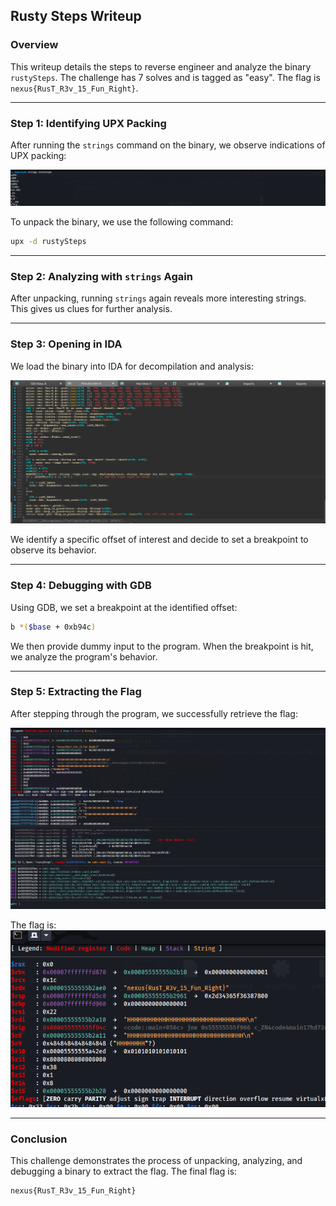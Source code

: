 ## Rusty Steps Writeup

### Overview
This writeup details the steps to reverse engineer and analyze the binary `rustySteps`. The challenge has 7 solves and is tagged as "easy". The flag is `nexus{RusT_R3v_15_Fun_Right}`.

---

### Step 1: Identifying UPX Packing
After running the `strings` command on the binary, we observe indications of UPX packing:

![UPX Packing](showingUPXpacking.png)

To unpack the binary, we use the following command:
```bash
upx -d rustySteps
```

---

### Step 2: Analyzing with `strings` Again
After unpacking, running `strings` again reveals more interesting strings. This gives us clues for further analysis.

---

### Step 3: Opening in IDA
We load the binary into IDA for decompilation and analysis:

![Decompilation](idaDecmp.png)

We identify a specific offset of interest and decide to set a breakpoint to observe its behavior.

---

### Step 4: Debugging with GDB
Using GDB, we set a breakpoint at the identified offset:
```bash
b *($base + 0xb94c)
```

We then provide dummy input to the program. When the breakpoint is hit, we analyze the program's behavior.

---

### Step 5: Extracting the Flag
After stepping through the program, we successfully retrieve the flag:

![Break Point](FLAGfull.png)

The flag is:
![Flag](flagexact.png)

---

### Conclusion
This challenge demonstrates the process of unpacking, analyzing, and debugging a binary to extract the flag. The final flag is:
```
nexus{RusT_R3v_15_Fun_Right}
```
